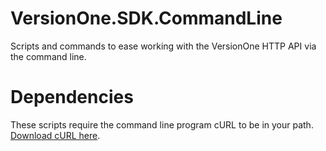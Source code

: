 # VersionOne.SDK.CommandLine

Scripts and commands to ease working with the VersionOne HTTP API via the command line.

# Dependencies

These scripts require the command line program cURL to be in your path. [Download cURL here](http://curl.haxx.se/download.html).
